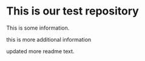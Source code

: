 # This is our test repository
This is some information.


this is more additional information

updated more readme text.
